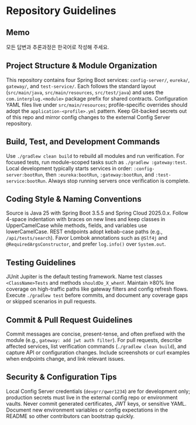 # Repository Guidelines

## Memo
모든 답변과 추론과정은 한국어로 작성해 주세요.

## Project Structure & Module Organization
This repository contains four Spring Boot services: `config-server/`, `eureka/`, `gateway/`, and `test-service/`. Each follows the standard layout (`src/main/java`, `src/main/resources`, `src/test/java`) and uses the `com.interplug.<module>` package prefix for shared contracts. Configuration YAML files live under `src/main/resources`; profile-specific overrides should adopt the `application-<profile>.yml` pattern. Keep Git-backed secrets out of this repo and mirror config changes to the external Config Server repository.

## Build, Test, and Development Commands
Use `./gradlew clean build` to rebuild all modules and run verification. For focused tests, run module-scoped tasks such as `./gradlew :gateway:test`. Local development typically starts services in order: `:config-server:bootRun`, then `:eureka:bootRun`, `:gateway:bootRun`, and `:test-service:bootRun`. Always stop running servers once verification is complete.

## Coding Style & Naming Conventions
Source is Java 25 with Spring Boot 3.5.5 and Spring Cloud 2025.0.x. Follow 4-space indentation with braces on new lines and keep classes in UpperCamelCase while methods, fields, and variables use lowerCamelCase. REST endpoints adopt kebab-case paths (e.g., `/api/tests/search`). Favor Lombok annotations such as `@Slf4j` and `@RequiredArgsConstructor`, and prefer `log.info()` over `System.out`.

## Testing Guidelines
JUnit Jupiter is the default testing framework. Name test classes `<ClassName>Tests` and methods `shouldDo_X_whenY`. Maintain ≥80% line coverage on high-traffic paths like gateway filters and config refresh flows. Execute `./gradlew test` before commits, and document any coverage gaps or skipped scenarios in pull requests.

## Commit & Pull Request Guidelines
Commit messages are concise, present-tense, and often prefixed with the module (e.g., `gateway: add jwt auth filter`). For pull requests, describe affected services, list verification commands (`./gradlew clean build`), and capture API or configuration changes. Include screenshots or curl examples when endpoints change, and link relevant issues.

## Security & Configuration Tips
Local Config Server credentials (`devgrr/qwer1234`) are for development only; production secrets must live in the external config repo or environment vaults. Never commit generated certificates, JWT keys, or sensitive YAML. Document new environment variables or config expectations in the README so other contributors can bootstrap quickly.
